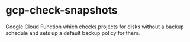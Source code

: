 # gcp-check-snapshots
Google Cloud Function which checks projects for disks without a backup schedule and sets up a default backup policy for them.
